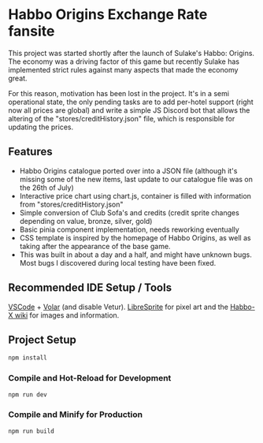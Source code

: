# Habbo Origins Exchange Rate fansite

This project was started shortly after the launch of Sulake's Habbo: Origins. The economy was a driving factor of this game but recently Sulake has implemented strict rules against many aspects that made the economy great.

For this reason, motivation has been lost in the project. It's in a semi operational state, the only pending tasks are to add per-hotel support (right now all prices are global) and write a simple JS Discord bot that allows the altering of the "stores/creditHistory.json" file, which is responsible for updating the prices.

## Features

 - Habbo Origins catalogue ported over into a JSON file (although it's missing some of the new items, last update to our catalogue file was on the 26th of July)
 - Interactive price chart using chart.js, container is filled with information from "stores/creditHistory.json"
 - Simple conversion of Club Sofa's and credits (credit sprite changes depending on value, bronze, silver, gold)
 - Basic pinia component implementation, needs reworking eventually
 - CSS template is inspired by the homepage of Habbo Origins, as well as taking after the appearance of the base game.
 - This was built in about a day and a half, and might have unknown bugs. Most bugs I discovered during local testing have been fixed.



## Recommended IDE Setup / Tools

[VSCode](https://code.visualstudio.com/) + [Volar](https://marketplace.visualstudio.com/items?itemName=Vue.volar) (and disable Vetur). [LibreSprite](https://libresprite.github.io/) for pixel art and the [Habbo-X wiki](https://habboxwiki.com/) for images and information.


## Project Setup

```sh
npm install
```

### Compile and Hot-Reload for Development

```sh
npm run dev
```

### Compile and Minify for Production

```sh
npm run build
```
